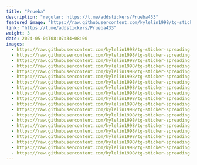 ```yaml
---
title: "Prueba"
description: "regular: https://t.me/addstickers/Prueba433"
featured_image: "https://raw.githubusercontent.com/kylelin1998/tg-sticker-spreading-worldwide-images/main/img/9a0b61a9-ea9e-406d-ab8e-4c6a80da03a1.jpg"
link: "https://t.me/addstickers/Prueba433"
weight: 3
date: 2024-05-04T08:07:34+08:00
images:
  - https://raw.githubusercontent.com/kylelin1998/tg-sticker-spreading-worldwide-images/main/img/9a0b61a9-ea9e-406d-ab8e-4c6a80da03a1.jpg
  - https://raw.githubusercontent.com/kylelin1998/tg-sticker-spreading-worldwide-images/main/img/409d44f6-db3a-46a4-9f5b-61c312f26285.jpg
  - https://raw.githubusercontent.com/kylelin1998/tg-sticker-spreading-worldwide-images/main/img/fe81286c-fd88-445c-a34f-f802d40f580f.jpg
  - https://raw.githubusercontent.com/kylelin1998/tg-sticker-spreading-worldwide-images/main/img/5e48ec89-77d0-481d-b522-20375989ae75.jpg
  - https://raw.githubusercontent.com/kylelin1998/tg-sticker-spreading-worldwide-images/main/img/0644c988-ee3b-44c3-9a7c-2c46b9c0d92c.jpg
  - https://raw.githubusercontent.com/kylelin1998/tg-sticker-spreading-worldwide-images/main/img/a40173ae-9035-44fa-b801-b2b36838bf43.jpg
  - https://raw.githubusercontent.com/kylelin1998/tg-sticker-spreading-worldwide-images/main/img/cae31140-d868-44ba-a7b3-c075f9cd7a00.jpg
  - https://raw.githubusercontent.com/kylelin1998/tg-sticker-spreading-worldwide-images/main/img/ae53c9c9-f8aa-4d41-a2f3-db4548adf994.jpg
  - https://raw.githubusercontent.com/kylelin1998/tg-sticker-spreading-worldwide-images/main/img/9d0a9945-a0df-44b8-b5ab-851f4ab26917.jpg
  - https://raw.githubusercontent.com/kylelin1998/tg-sticker-spreading-worldwide-images/main/img/e8964b74-f092-4984-abe8-47486b877f1e.jpg
  - https://raw.githubusercontent.com/kylelin1998/tg-sticker-spreading-worldwide-images/main/img/fc0e0a81-d3cf-44e4-aed1-77d054a5edf7.jpg
  - https://raw.githubusercontent.com/kylelin1998/tg-sticker-spreading-worldwide-images/main/img/766f565e-9718-44bf-98ac-e39bd212189d.jpg
  - https://raw.githubusercontent.com/kylelin1998/tg-sticker-spreading-worldwide-images/main/img/1fab3669-b80d-49ab-aca8-1df2512d4677.jpg
  - https://raw.githubusercontent.com/kylelin1998/tg-sticker-spreading-worldwide-images/main/img/87a174f2-afff-48fe-81f6-29a2bbfaf41e.jpg
  - https://raw.githubusercontent.com/kylelin1998/tg-sticker-spreading-worldwide-images/main/img/d96f8083-5c02-4ecc-b468-d287e55296ce.jpg
  - https://raw.githubusercontent.com/kylelin1998/tg-sticker-spreading-worldwide-images/main/img/a5c7268b-34fb-4d94-95cf-2c07d257ffec.jpg
  - https://raw.githubusercontent.com/kylelin1998/tg-sticker-spreading-worldwide-images/main/img/f7d3dd78-2652-44c2-a301-ee4370778c6c.jpg
  - https://raw.githubusercontent.com/kylelin1998/tg-sticker-spreading-worldwide-images/main/img/28920685-e13b-4045-9c93-f9d77db9d6d3.jpg
  - https://raw.githubusercontent.com/kylelin1998/tg-sticker-spreading-worldwide-images/main/img/e37f99fe-ba5b-4c54-977f-67c2fc681ef6.jpg
  - https://raw.githubusercontent.com/kylelin1998/tg-sticker-spreading-worldwide-images/main/img/e377e984-a19c-4140-b601-a7c857a70320.jpg
---
```

